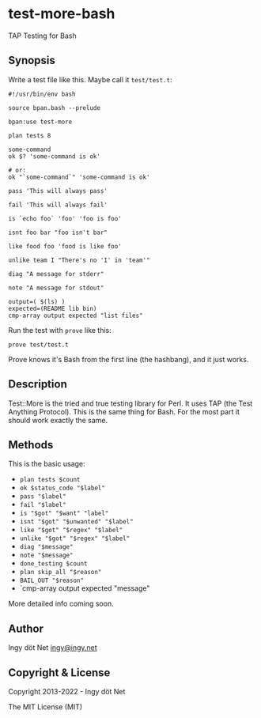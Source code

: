 test-more-bash
==============

TAP Testing for Bash

## Synopsis

Write a test file like this. Maybe call it `test/test.t`:
```
#!/usr/bin/env bash

source bpan.bash --prelude

bpan:use test-more

plan tests 8

some-command
ok $? 'some-command is ok'

# or:
ok "`some-command`" 'some-command is ok'

pass 'This will always pass'

fail 'This will always fail'

is `echo foo` 'foo' 'foo is foo'

isnt foo bar "foo isn't bar"

like food foo 'food is like foo'

unlike team I "There's no 'I' in 'team'"

diag "A message for stderr"

note "A message for stdout"

output=( $(ls) )
expected=(README lib bin)
cmp-array output expected "list files"
```

Run the test with `prove` like this:
```
prove test/test.t
```

Prove knows it's Bash from the first line (the hashbang), and it just works.

## Description

Test::More is the tried and true testing library for Perl. It uses TAP (the
Test Anything Protocol). This is the same thing for Bash.  For the most part it
should work exactly the same.

## Methods

This is the basic usage:

* `plan tests $count`
* `ok $status_code "$label"`
* `pass "$label"`
* `fail "$label"`
* `is "$got" "$want" "label"`
* `isnt "$got" "$unwanted" "$label"`
* `like "$got" "$regex" "$label"`
* `unlike "$got" "$regex" "$label"`
* `diag "$message"`
* `note "$message"`
* `done_testing $count`
* `plan skip_all "$reason"`
* `BAIL_OUT "$reason"`
* `cmp-array output expected "message"

More detailed info coming soon.

## Author

Ingy döt Net <ingy@ingy.net>

## Copyright & License

Copyright 2013-2022 - Ingy döt Net

The MIT License (MIT)
